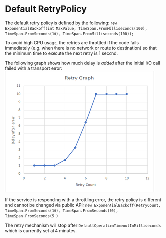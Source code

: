 # Default RetryPolicy

The default retry policy is defined by the following:
`new ExponentialBackoff(int.MaxValue, TimeSpan.FromMilliseconds(100), TimeSpan.FromSeconds(10), TimeSpan.FromMilliseconds(100));`

To avoid high CPU usage, the retries are throttled if the code fails immediately (e.g. when there is no network or route to destination) so that the minimum time to execute the next retry is 1 second.

The following graph shows how much delay is _added_ after the initial I/O call failed with a transport error:
![](./retry.png)

If the service is responding with a throttling error, the retry policy is different and cannot be changed via public API:
`new ExponentialBackoff(RetryCount, TimeSpan.FromSeconds(10), TimeSpan.FromSeconds(60), TimeSpan.FromSeconds(5))`

The retry mechanism will stop after `DefaultOperationTimeoutInMilliseconds` which is currently set at 4 minutes.
